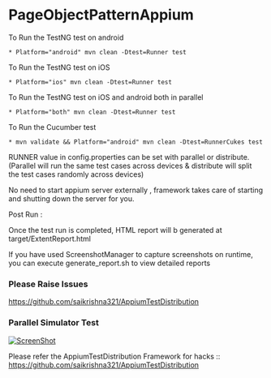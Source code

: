 # PageObjectPatternAppium

To Run the TestNG test on android
    
    * Platform="android" mvn clean -Dtest=Runner test

 To Run the TestNG test on iOS
  
    * Platform="ios" mvn clean -Dtest=Runner test

 To Run the TestNG test on iOS and android both in parallel
  
    * Platform="both" mvn clean -Dtest=Runner test
    
To Run the Cucumber test

    * mvn validate && Platform="android" mvn clean -Dtest=RunnerCukes test
    

RUNNER value in config.properties can be set with parallel or distribute. (Parallel will run the same test cases across devices & distribute will split the test cases randomly across devices)

No need to start appium server externally , framework takes care of starting and shutting down the server for you.

Post Run :

Once the test run is completed, HTML report will b generated at target/ExtentReport.html

If you have used ScreenshotManager to capture screenshots on runtime, you can execute generate_report.sh to view detailed reports

### Please Raise Issues 
https://github.com/saikrishna321/AppiumTestDistribution

### Parallel Simulator Test
[![ScreenShot](https://i.imgur.com/JDuyRX9.jpg)](https://www.youtube.com/watch?v=sf0YARF5ppQ&t=2s)

Please refer the AppiumTestDistribution Framework for hacks :: https://github.com/saikrishna321/AppiumTestDistribution

